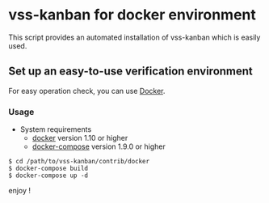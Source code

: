 # vss-kanban for docker environment

This script provides an automated installation of vss-kanban which is easily used.

## Set up an easy-to-use verification environment

For easy operation check, you can use [Docker](https://www.docker.com/).

### Usage

- System requirements
    - [docker](https://docs.docker.com/) version 1.10 or higher
    - [docker-compose](https://docs.docker.com/compose/) version 1.9.0 or higher

```
$ cd /path/to/vss-kanban/contrib/docker
$ docker-compose build
$ docker-compose up -d
```

enjoy !
